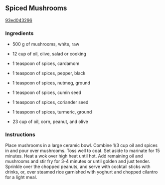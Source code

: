 ## Spiced Mushrooms

[93ed043296](http://www.food.com/recipe/spiced-mushrooms-54375)

### Ingredients

 - 500 g of mushrooms, white, raw

 - 12 cup of oil, olive, salad or cooking

 - 1 teaspoon of spices, cardamom

 - 1 teaspoon of spices, pepper, black

 - 1 teaspoon of spices, nutmeg, ground

 - 1 teaspoon of spices, cumin seed

 - 1 teaspoon of spices, coriander seed

 - 1 teaspoon of spices, turmeric, ground

 - 23 cup of oil, corn, peanut, and olive

### Instructions

Place mushrooms in a large ceramic bowl. Combine 1/3 cup oil and spices in and pour over mushrooms. Toss well to coat. Set aside to marinate for 15 minutes. Heat a wok over high heat until hot. Add remaining oil and mushrooms and stir fry for 3-4 minutes or until golden and just tender. Sprinkle over the chopped peanuts, and serve with cocktail sticks with drinks, or, over steamed rice garnished with yoghurt and chopped cilantro for a light meal.